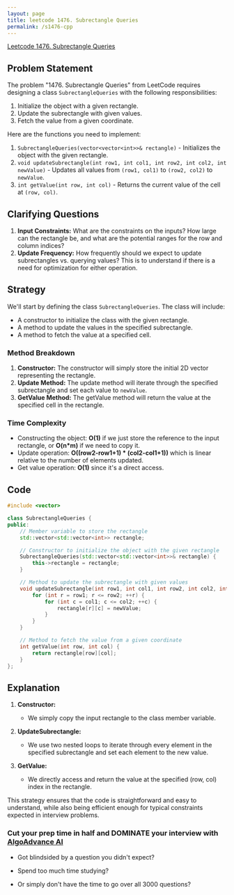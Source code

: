 ```yaml
---
layout: page
title: leetcode 1476. Subrectangle Queries
permalink: /s1476-cpp
---
```

[Leetcode 1476. Subrectangle Queries](https://algoadvance.github.io/algoadvance/l1476)
## Problem Statement

The problem "1476. Subrectangle Queries" from LeetCode requires designing a class `SubrectangleQueries` with the following responsibilities:
1. Initialize the object with a given rectangle.
2. Update the subrectangle with given values.
3. Fetch the value from a given coordinate.

Here are the functions you need to implement:
1. `SubrectangleQueries(vector<vector<int>>& rectangle)` - Initializes the object with the given rectangle.
2. `void updateSubrectangle(int row1, int col1, int row2, int col2, int newValue)` - Updates all values from `(row1, col1)` to `(row2, col2)` to `newValue`.
3. `int getValue(int row, int col)` - Returns the current value of the cell at `(row, col)`.

## Clarifying Questions

1. **Input Constraints:** What are the constraints on the inputs? How large can the rectangle be, and what are the potential ranges for the row and column indices?
2. **Update Frequency:** How frequently should we expect to update subrectangles vs. querying values? This is to understand if there is a need for optimization for either operation.

## Strategy

We'll start by defining the class `SubrectangleQueries`. The class will include:
- A constructor to initialize the class with the given rectangle.
- A method to update the values in the specified subrectangle.
- A method to fetch the value at a specified cell.

### Method Breakdown
1. **Constructor:** The constructor will simply store the initial 2D vector representing the rectangle.
2. **Update Method:** The update method will iterate through the specified subrectangle and set each value to `newValue`.
3. **GetValue Method:** The getValue method will return the value at the specified cell in the rectangle.

### Time Complexity
- Constructing the object: **O(1)** if we just store the reference to the input rectangle, or **O(n*m)** if we need to copy it.
- Update operation: **O((row2-row1+1) * (col2-col1+1))** which is linear relative to the number of elements updated.
- Get value operation: **O(1)** since it's a direct access.

## Code

```cpp
#include <vector>

class SubrectangleQueries {
public:
    // Member variable to store the rectangle
    std::vector<std::vector<int>> rectangle;

    // Constructor to initialize the object with the given rectangle
    SubrectangleQueries(std::vector<std::vector<int>>& rectangle) {
        this->rectangle = rectangle;
    }

    // Method to update the subrectangle with given values
    void updateSubrectangle(int row1, int col1, int row2, int col2, int newValue) {
        for (int r = row1; r <= row2; ++r) {
            for (int c = col1; c <= col2; ++c) {
                rectangle[r][c] = newValue;
            }
        }
    }

    // Method to fetch the value from a given coordinate
    int getValue(int row, int col) {
        return rectangle[row][col];
    }
};
```

## Explanation

1. **Constructor:** 
   - We simply copy the input rectangle to the class member variable.

2. **UpdateSubrectangle:**
   - We use two nested loops to iterate through every element in the specified subrectangle and set each element to the new value.

3. **GetValue:**
   - We directly access and return the value at the specified (row, col) index in the rectangle.

This strategy ensures that the code is straightforward and easy to understand, while also being efficient enough for typical constraints expected in interview problems.


### Cut your prep time in half and DOMINATE your interview with [AlgoAdvance AI](https://algoAdvance.com)

- Got blindsided by a question you didn't expect?

- Spend too much time studying?

- Or simply don't have the time to go over all 3000 questions?

